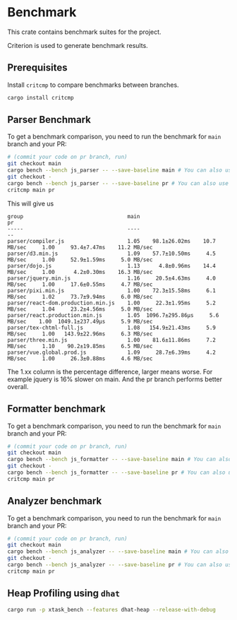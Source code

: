 # Benchmark

This crate contains benchmark suites for the project.

Criterion is used to generate benchmark results.

## Prerequisites

Install `critcmp` to compare benchmarks between branches.

```bash
cargo install critcmp
```

## Parser Benchmark

To get a benchmark comparison, you need to run the benchmark for `main` branch and your PR:

```bash
# (commit your code on pr branch, run)
git checkout main
cargo bench --bench js_parser -- --save-baseline main # You can also use css_parser
git checkout -
cargo bench --bench js_parser -- --save-baseline pr # You can also use css_parser
critcmp main pr
```

This will give us

```
group                                 main                                    pr
-----                                 ----                                    --
parser/compiler.js                    1.05    98.1±26.02ms    10.7 MB/sec     1.00     93.4±7.47ms    11.2 MB/sec
parser/d3.min.js                      1.09    57.7±10.50ms     4.5 MB/sec     1.00     52.9±1.59ms     5.0 MB/sec
parser/dojo.js                        1.13      4.8±0.96ms    14.4 MB/sec     1.00      4.2±0.30ms    16.3 MB/sec
parser/jquery.min.js                  1.16     20.5±4.63ms     4.0 MB/sec     1.00     17.6±0.55ms     4.7 MB/sec
parser/pixi.min.js                    1.00    72.3±15.58ms     6.1 MB/sec     1.02     73.7±9.94ms     6.0 MB/sec
parser/react-dom.production.min.js    1.00     22.3±1.95ms     5.2 MB/sec     1.04     23.2±4.56ms     5.0 MB/sec
parser/react.production.min.js        1.05  1096.7±295.86µs     5.6 MB/sec    1.00  1049.1±237.49µs     5.9 MB/sec
parser/tex-chtml-full.js              1.08   154.9±21.43ms     5.9 MB/sec     1.00   143.9±22.96ms     6.3 MB/sec
parser/three.min.js                   1.00    81.6±11.86ms     7.2 MB/sec     1.10    90.2±19.85ms     6.5 MB/sec
parser/vue.global.prod.js             1.09     28.7±6.39ms     4.2 MB/sec     1.00     26.3±0.88ms     4.6 MB/sec
```

The 1.xx column is the percentage difference, larger means worse.
For example jquery is 16% slower on main. And the pr branch performs better overall.

## Formatter benchmark

To get a benchmark comparison, you need to run the benchmark for `main` branch and your PR:

```bash
# (commit your code on pr branch, run)
git checkout main
cargo bench --bench js_formatter -- --save-baseline main # You can also use css_formatter
git checkout -
cargo bench --bench js_formatter -- --save-baseline pr # You can also use css_formatter
critcmp main pr
```

## Analyzer benchmark

To get a benchmark comparison, you need to run the benchmark for `main` branch and your PR:

```bash
# (commit your code on pr branch, run)
git checkout main
cargo bench --bench js_analyzer -- --save-baseline main # You can also use css_analyzer
git checkout -
cargo bench --bench js_analyzer -- --save-baseline pr # You can also use css_analyzer
critcmp main pr
```

## Heap Profiling using `dhat`

```bash
cargo run -p xtask_bench --features dhat-heap --release-with-debug
```
